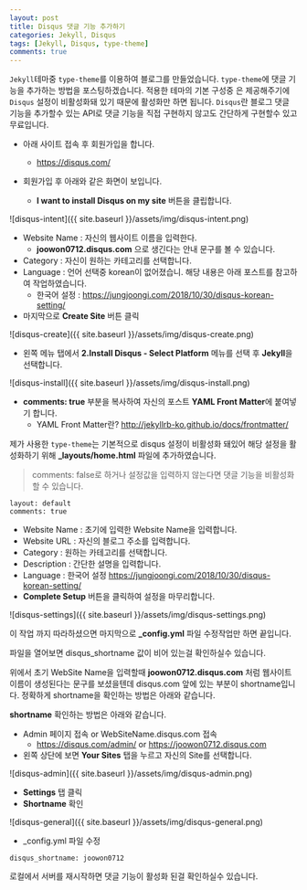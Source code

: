 ```yaml
---
layout: post
title: Disqus 댓글 기능 추가하기
categories: Jekyll, Disqus
tags: [Jekyll, Disqus, type-theme]
comments: true
---
```


<code class="highlight">Jekyll</code>테마중 <code class="highlight">type-theme</code>를 이용하여 블로그를 만들었습니다.
<code class="highlight">type-theme</code>에 댓글 기능을 추가하는 방법을 포스팅하겠습니다. 
적용한 테마의 기본 구성중 은 제공해주기에 <code class="highlight">Disqus</code> 설정이 비활성화돼 있기 때문에 활성화만 하면 됩니다.
<code class="highlight">Disqus</code>란 블로그 댓글 기능을 추가할수 있는 API로 댓글 기능을 직접 구현하지 않고도 간단하게 구현할수 있고 무료입니다.

- 아래 사이트 접속 후 회원가입을 합니다.
    -  <https://disqus.com/>


- 회원가입 후 아래와 같은 화면이 보입니다.
    - **I want to install Disqus on my site** 버튼을 클립합니다.

![disqus-intent]({{ site.baseurl }}/assets/img/disqus-intent.png)

- Website Name : 자신의 웹사이트 이름을 입력한다.
    - **joowon0712.disqus.com** 으로 생긴다는 안내 문구를 볼 수 있습니다.
- Category : 자신이 원하는 카테고리를 선택합니다.
- Language : 언어 선택중 korean이 없어졌습니. 해당 내용은 아래 포스트를 참고하여 작업하였습니다.
    - 한국어 설정 : <https://jungjoongi.com/2018/10/30/disqus-korean-setting/>
- 마지막으로 **Create Site** 버튼 클릭

![disqus-create]({{ site.baseurl }}/assets/img/disqus-create.png)


- 왼쪽 메뉴 탭에서 **2.Install Disqus - Select Platform** 메뉴를 선택 후 **Jekyll**을 선택합니다.

![disqus-install]({{ site.baseurl }}/assets/img/disqus-install.png)

- **comments: true** 부분을 복사하여 자신의 포스트 **YAML Front Matter**에 붙여넣기 합니다.
    - YAML Front Matter란? <http://jekyllrb-ko.github.io/docs/frontmatter/>

제가 사용한 <code class="highlight">type-theme</code>는 기본적으로 disqus 설정이 비활성화 돼있어 해당 설정을 활성화하기 위해
 **_layouts/home.html** 파일에 추가하였습니다.
> comments: false로 하거나 설정값을 입력하지 않는다면 댓글 기능을 비활성화 할 수 있습니다.

~~~
layout: default
comments: true
~~~

- Website Name : 초기에 입력한 Website Name을 입력합니다.
- Website URL : 자신의 블로그 주소를 입력합니다.
- Category : 원하는 카테고리를 선택합니다.
- Description : 간단한 설명을 입력합니다.
- Language : 한국어 설정 <https://jungjoongi.com/2018/10/30/disqus-korean-setting/>
- **Complete Setup** 버튼을 클릭하여 설정을 마무리합니다.

![disqus-settings]({{ site.baseurl }}/assets/img/disqus-settings.png)

이 작업 까지 따라하셨으면 마지막으로 **_config.yml** 파일 수정작업만 하면 끝입니다.

파일을 열어보면 disqus_shortname 값이 비어 있는걸 확인하실수 있습니다. 

위에서 초기 WebSite Name을 입력할때 **joowon0712.disqus.com** 처럼 웹사이트 이름이 생성된다는 문구를 보셨을텐데
disqus.com 앞에 있는 부분이 shortname입니다. 정확하게 shortname을 확인하는 방법은 아래와 같습니다.

**shortname** 확인하는 방법은 아래와 같습니다.

- Admin 페이지 접속 or WebSiteName.disqus.com 접속
    - <https://disqus.com/admin/> or <https://joowon0712.disqus.com>
- 왼쪽 상단에 보면 **Your Sites** 탭을 누르고 자신의 Site를 선택합니다.

![disqus-admin]({{ site.baseurl }}/assets/img/disqus-admin.png)

- **Settings** 탭 클릭
- **Shortname** 확인

![disqus-general]({{ site.baseurl }}/assets/img/disqus-general.png)

- _config.yml 파일 수정

~~~
disqus_shortname: joowon0712
~~~

로컬에서 서버를 재시작하면 댓글 기능이 활성화 된걸 확인하실수 있습니다.
